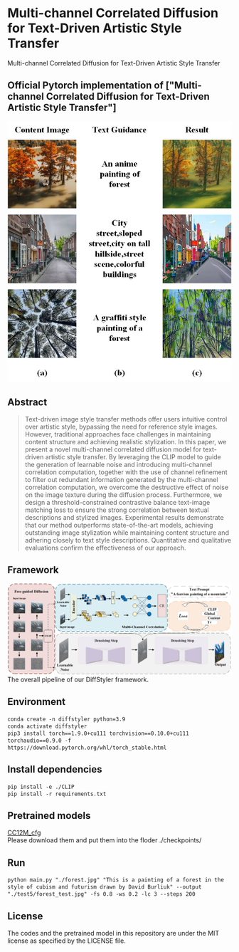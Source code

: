 # Multi-channel Correlated Diffusion for Text-Driven Artistic Style Transfer
Multi-channel Correlated Diffusion for Text-Driven Artistic Style Transfer

## Official Pytorch implementation of ["Multi-channel Correlated Diffusion for Text-Driven Artistic Style Transfer"]



![MAIN3_e2-min](https://github.com/899999000/mccstyler/blob/main/graph9.jpg)


## Abstract
> Text-driven image style transfer methods offer users intuitive control over artistic style, bypassing the need for reference style images. However, traditional approaches face challenges in maintaining content structure and achieving realistic stylization. In this paper, we present a novel multi-channel correlated diffusion model for text-driven artistic style transfer. By leveraging the CLIP model to guide the generation of learnable noise and introducing multi-channel correlation computation, together with the use of channel refinement to filter out redundant information generated by the multi-channel correlation computation, we overcome the destructive effect of noise on the image texture during the diffusion process. Furthermore, we design a threshold-constrained contrastive balance text-image matching loss to ensure the strong correlation between textual descriptions and stylized images. Experimental results demonstrate that our method outperforms state-of-the-art models, achieving outstanding image stylization while maintaining content structure and adhering closely to text style descriptions. Quantitative and qualitative evaluations confirm the effectiveness of our approach.
## Framework
![MAIN3_e2-min](https://github.com/899999000/mccstyler/blob/main/3.jpg)
The overall pipeline of our DiffStyler framework.
## Environment
```
conda create -n diffstyler python=3.9
conda activate diffstyler
pip3 install torch==1.9.0+cu111 torchvision==0.10.0+cu111 torchaudio==0.9.0 -f https://download.pytorch.org/whl/torch_stable.html
```

## Install dependencies
```
pip install -e ./CLIP
pip install -r requirements.txt
```

## Pretrained models
[CC12M_cfg](https://the-eye.eu/public/AI/models/v-diffusion/cc12m_1_cfg.pth)
<br> Please download them and put them into the floder ./checkpoints/ <br> 

## Run
```
python main.py "./forest.jpg" "This is a painting of a forest in the style of cubism and futurism drawn by David Burliuk" --output "./test5/forest_test.jpg" -fs 0.8 -ws 0.2 -lc 3 --steps 200
```



## License
The codes and the pretrained model in this repository are under the MIT license as specified by the LICENSE file.<br>
